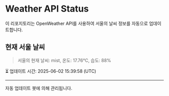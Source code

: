 
# Weather API Status

이 리포지토리는 OpenWeather API를 사용하여 서울의 날씨 정보를 자동으로 업데이트합니다.

## 현재 서울 날씨
> 서울의 현재 날씨: mist, 온도: 17.76°C, 습도: 88%

⏳ 업데이트 시간: 2025-06-02 15:39:58 (UTC)

---
자동 업데이트 봇에 의해 관리됩니다.
